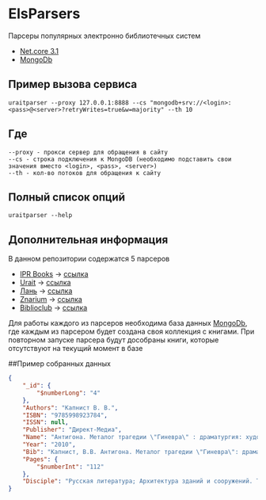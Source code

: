 # ElsParsers
Парсеры популярных электронно библиотечных систем

* [Net.core 3.1](https://dotnet.microsoft.com/download/dotnet-core/3.1) 
* [MongoDb](https://www.mongodb.com/)

## Пример вызова сервиса
```
uraitparser --proxy 127.0.0.1:8888 --cs "mongodb+srv://<login>:<pass>@<server>?retryWrites=true&w=majority" --th 10
```

## Где 
```
--proxy - прокси сервер для обращения в сайту
--cs - строка подключения к MongoDB (необходимо подставить свои значения вместо <login>, <pass>, <server>)
--th - кол-во потоков для обращения к сайту
```

## Полный список опций 

```
uraitparser --help
```

## Дополнительная информация 
В данном репозитории содержатся 5 парсеров
* [IPR Books](http://www.iprbookshop.ru/) -> [ссылка](https://github.com/OnlyFart/ElsParsers/tree/master/Parsers/IprBookShopParser)
* [Urait](https://urait.ru/) -> [ссылка](https://github.com/OnlyFart/ElsParsers/tree/master/Parsers/UraitParser)
* [Лань](https://lanbook.com/) -> [ссылка](https://github.com/OnlyFart/ElsParsers/tree/master/Parsers/LanBookParser)
* [Znarium](https://znanium.com/) -> [ссылка](https://github.com/OnlyFart/ElsParsers/tree/master/Parsers/ZnaniumParser)
* [Biblioclub](https://biblioclub.ru/) -> [ссылка](https://github.com/OnlyFart/ElsParsers/tree/master/Parsers/BiblioclubParser)

Для работы каждого из парсеров необходима база данных [MongoDb](https://www.mongodb.com/), где каждым из парсером будет создана своя коллекция с книгами.
При повторном запуске парсера будут дособраны книги, которые отсутствуют на текущий момент в базе

##Пример собранных данных
```json
{
	"_id": {
		"$numberLong": "4"
	},
	"Authors": "Капнист В. В.",
	"ISBN": "9785998923784",
	"ISSN": null,
	"Publisher": "Директ-Медиа",
	"Name": "Aнтигона. Металог трагедии \"Гиневра\" : драматургия: художественная литература",
	"Year": "2010",
	"Bib": "Капнист, В.В. Aнтигона. Металог трагедии \"Гиневра\": драматургия / В.В.&nbsp;Капнист. – Москва : Директ-Медиа, 2010. – 112 с. – Режим доступа: по подписке. – URL: <a href='https://biblioclub.ru/index.php?page=book&id=4'>https://biblioclub.ru/index.php?page=book&id=4</a> (дата обращения: 13.01.2021). – ISBN 9785998923784. – Текст : электронный.<!--T--><!--T-->",
	"Pages": {
		"$numberInt": "112"
	},
	"Disciple": "Русская литература; ﻿Архитектура зданий и сооружений. Творческие концепции архитектурной деятельности"
}
```
